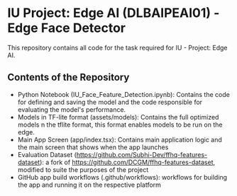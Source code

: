 # IU Project: Edge AI (DLBAIPEAI01) - Edge Face Detector

This repository contains all code for the task required for IU - Project: Edge AI.

## Contents of the Repository
- Python Notebook (IU_Face_Feature_Detection.ipynb): Contains the code for defining and saving the model and the code responsible for evaluating the model's performance.
- Models in TF-lite format (assets/models): Contains the full optimized models n the tflite format, this format enables models to be run on the edge.
- Main App Screen (app/index.tsx): Contains main application logic and the main screen that shows when the app launches
- Evaluation Dataset (https://github.com/Subhi-Dev/ffhq-features-dataset): a fork of https://github.com/DCGM/ffhq-features-dataset, modified to suite the purposes of the project
- GitHub app build workflows (.github/workflows): workflows for building the app and running it on the respective platform